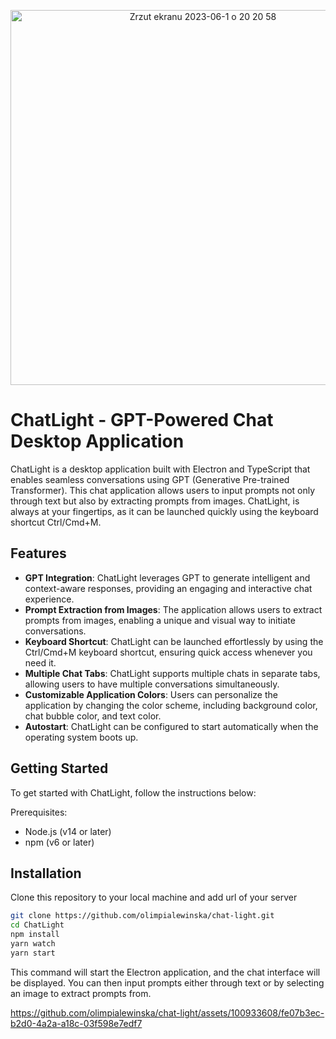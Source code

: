 <p align="center">
<img width="600" alt="Zrzut ekranu 2023-06-1 o 20 20 58" src="https://github.com/olimpialewinska/chat-light/assets/100933608/087c29af-af30-4410-b33d-e40e43c58d99">
</p>

# ChatLight - GPT-Powered Chat Desktop Application
ChatLight is a desktop application built with Electron and TypeScript that enables seamless conversations using GPT (Generative Pre-trained Transformer). This chat application allows users to input prompts not only through text but also by extracting prompts from images. ChatLight, is always at your fingertips, as it can be launched quickly using the keyboard shortcut Ctrl/Cmd+M.

## Features
- **GPT Integration**: ChatLight leverages GPT to generate intelligent and context-aware responses, providing an engaging and interactive chat experience.
- **Prompt Extraction from Images**: The application allows users to extract prompts from images, enabling a unique and visual way to initiate conversations.
- **Keyboard Shortcut**: ChatLight can be launched effortlessly by using the Ctrl/Cmd+M keyboard shortcut, ensuring quick access whenever you need it.
- **Multiple Chat Tabs**: ChatLight supports multiple chats in separate tabs, allowing users to have multiple conversations simultaneously.
- **Customizable Application Colors**: Users can personalize the application by changing the color scheme, including background color, chat bubble color, and text color.
- **Autostart**: ChatLight can be configured to start automatically when the operating system boots up.


## Getting Started
To get started with ChatLight, follow the instructions below:

Prerequisites:

- Node.js (v14 or later)
- npm (v6 or later)

## Installation
Clone this repository to your local machine and add url of your server

```bash
git clone https://github.com/olimpialewinska/chat-light.git
cd ChatLight
npm install
yarn watch
yarn start
```

This command will start the Electron application, and the chat interface will be displayed. You can then input prompts either through text or by selecting an image to extract prompts from.

https://github.com/olimpialewinska/chat-light/assets/100933608/fe07b3ec-b2d0-4a2a-a18c-03f598e7edf7


 

  

